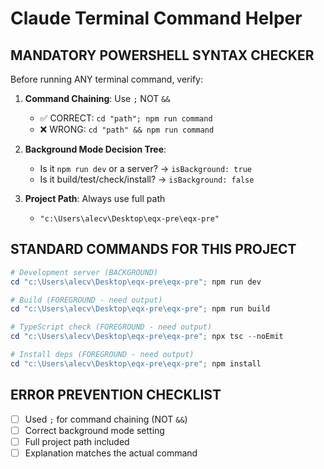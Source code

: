 # Claude Terminal Command Helper

## MANDATORY POWERSHELL SYNTAX CHECKER

Before running ANY terminal command, verify:

1. **Command Chaining**: Use `;` NOT `&&`
   - ✅ CORRECT: `cd "path"; npm run command`
   - ❌ WRONG: `cd "path" && npm run command`

2. **Background Mode Decision Tree**:
   - Is it `npm run dev` or a server? → `isBackground: true`
   - Is it build/test/check/install? → `isBackground: false`

3. **Project Path**: Always use full path
   - `"c:\Users\alecv\Desktop\eqx-pre\eqx-pre"`

## STANDARD COMMANDS FOR THIS PROJECT

```powershell
# Development server (BACKGROUND)
cd "c:\Users\alecv\Desktop\eqx-pre\eqx-pre"; npm run dev

# Build (FOREGROUND - need output)
cd "c:\Users\alecv\Desktop\eqx-pre\eqx-pre"; npm run build

# TypeScript check (FOREGROUND - need output)  
cd "c:\Users\alecv\Desktop\eqx-pre\eqx-pre"; npx tsc --noEmit

# Install deps (FOREGROUND - need output)
cd "c:\Users\alecv\Desktop\eqx-pre\eqx-pre"; npm install
```

## ERROR PREVENTION CHECKLIST
- [ ] Used `;` for command chaining (NOT `&&`)
- [ ] Correct background mode setting
- [ ] Full project path included
- [ ] Explanation matches the actual command
